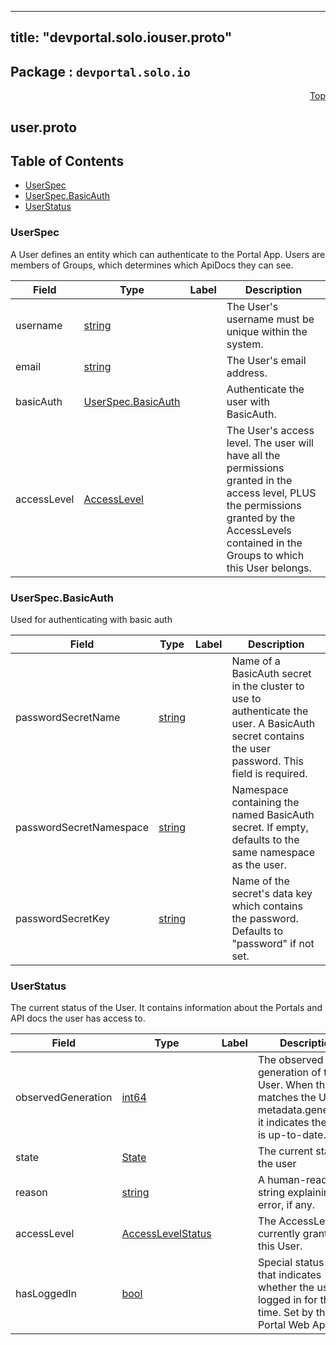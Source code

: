 
---
title: "devportal.solo.iouser.proto"
---

## Package : `devportal.solo.io`



<a name="top"></a>

<a name="API Reference for user.proto"></a>
<p align="right"><a href="#top">Top</a></p>

## user.proto


## Table of Contents
  - [UserSpec](#devportal.solo.io.UserSpec)
  - [UserSpec.BasicAuth](#devportal.solo.io.UserSpec.BasicAuth)
  - [UserStatus](#devportal.solo.io.UserStatus)







<a name="devportal.solo.io.UserSpec"></a>

### UserSpec
A User defines an entity which can authenticate to the Portal App.
Users are members of Groups, which determines which ApiDocs they can see.


| Field | Type | Label | Description |
| ----- | ---- | ----- | ----------- |
| username | [string](#string) |  | The User's username must be unique within the system. |
| email | [string](#string) |  | The User's email address. |
| basicAuth | [UserSpec.BasicAuth](#devportal.solo.io.UserSpec.BasicAuth) |  | Authenticate the user with BasicAuth. |
| accessLevel | [AccessLevel](#devportal.solo.io.AccessLevel) |  | The User's access level. The user will have all the permissions granted in the access level, PLUS the permissions granted by the AccessLevels contained in the Groups to which this User belongs. |






<a name="devportal.solo.io.UserSpec.BasicAuth"></a>

### UserSpec.BasicAuth
Used for authenticating with basic auth


| Field | Type | Label | Description |
| ----- | ---- | ----- | ----------- |
| passwordSecretName | [string](#string) |  | Name of a BasicAuth secret in the cluster to use to authenticate the user. A BasicAuth secret contains the user password. This field is required. |
| passwordSecretNamespace | [string](#string) |  | Namespace containing the named BasicAuth secret. If empty, defaults to the same namespace as the user. |
| passwordSecretKey | [string](#string) |  | Name of the secret's data key which contains the password. Defaults to "password" if not set. |






<a name="devportal.solo.io.UserStatus"></a>

### UserStatus
The current status of the User. It contains information about the Portals and API docs the user has access to.


| Field | Type | Label | Description |
| ----- | ---- | ----- | ----------- |
| observedGeneration | [int64](#int64) |  | The observed generation of the User. When this matches the User's metadata.generation, it indicates the status is up-to-date. |
| state | [State](#devportal.solo.io.State) |  | The current state of the user |
| reason | [string](#string) |  | A human-readable string explaining the error, if any. |
| accessLevel | [AccessLevelStatus](#devportal.solo.io.AccessLevelStatus) |  | The AccessLevel currently granted to this User. |
| hasLoggedIn | [bool](#bool) |  | Special status flag that indicates whether the user has logged in for the first time. Set by the Portal Web App. |





 <!-- end messages -->

 <!-- end enums -->

 <!-- end HasExtensions -->

 <!-- end services -->

